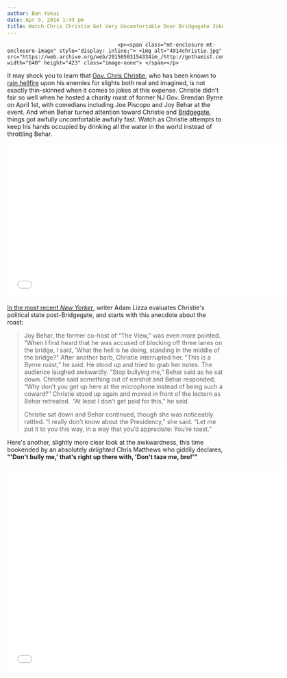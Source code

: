 ```yaml
---
author: Ben Yakas
date: Apr 9, 2014 1:43 pm
title: Watch Chris Christie Get Very Uncomfortable Over Bridgegate Jokes
---
```


	
										<p><span class="mt-enclosure mt-enclosure-image" style="display: inline;"> <img alt="4914christie.jpg" src="https://web.archive.org/web/20150503154334im_/http://gothamist.com/attachments/byakas/4914christie.jpg" width="640" height="423" class="image-none"> </span></p>

<p>It may shock you to learn that <a href="https://web.archive.org/web/20150503154334/http://gothamist.com/tags/chrischristie">Gov. Chris Christie</a>, who has been known to <a href="https://web.archive.org/web/20150503154334/http://www.dailymail.co.uk/news/article-2544378/Vindictive-p-k-Chris-Christie-accused-THIRD-political-revenge-act-Democrats-say-shut-DMV-office-fourth-largest-NJ-city-opposed-him.html">rain hellfire</a> upon his enemies for slights both real and imagined, is not exactly thin-skinned when it comes to jokes at this expense. Christie didn&apos;t fair so well when he hosted a charity roast of former NJ Gov. Brendan Byrne on April 1st, with comedians including Joe Piscopo and Joy Behar at the event. And when Behar turned attention toward Christie and <a href="https://web.archive.org/web/20150503154334/http://gothamist.com/tags/bridgegate">Bridgegate</a>, things got awfully uncomfortable awfully fast. Watch as Christie attempts to keep his hands occupied by drinking all the water in the world instead of throttling Behar.</p>

<p><iframe width="640" height="360" src="//web.archive.org/web/20150503154334if_/http://www.youtube.com/embed/ULEh3XRtOF0" frameborder="0" allowfullscreen></iframe></p>

<p><a href="https://web.archive.org/web/20150503154334/http://www.newyorker.com/reporting/2014/04/14/140414fa_fact_lizza">In the most recent <em>New Yorker</em></a>, writer Adam Lizza evaluates Christie&apos;s political state post-Bridgegate, and starts with this anecdote about the roast:</p>

<blockquote>Joy Behar, the former co-host of &#x201C;The View,&#x201D; was even more pointed. &#x201C;When I first heard that he was accused of blocking off three lanes on the bridge, I said, &#x2018;What the hell is he doing, standing in the middle of the bridge?&#x201D; After another barb, Christie interrupted her. &#x201C;This is a Byrne roast,&#x201D; he said. He stood up and tried to grab her notes. The audience laughed awkwardly. &#x201C;Stop bullying me,&#x201D; Behar said as he sat down. Christie said something out of earshot and Behar responded, &#x201C;Why don&#x2019;t you get up here at the microphone instead of being such a coward?&#x201D; Christie stood up again and moved in front of the lectern as Behar retreated.&#x202F; &#x201C;At least I don&#x2019;t get paid for this,&#x201D; he said.

<p>Christie sat down and Behar continued, though she was noticeably rattled. &#x201C;I really don&#x2019;t know about the Presidency,&#x201D; she said. &#x201C;Let me put it to you this way, in a way that you&#x2019;d appreciate: You&#x2019;re toast.&#x201D;</p></blockquote><p></p>

<p>Here&apos;s another, slightly more clear look at the awkwardness, this time bookended by an absolutely <em>delighted</em> Chris Matthews who giddily declares, <strong>&quot;&apos;Don&apos;t bully me,&apos; that&apos;s right up there with, &apos;Don&apos;t taze me, bro!&apos;&quot;</strong></p>

<p><iframe width="640" height="480" src="//web.archive.org/web/20150503154334if_/http://www.youtube.com/embed/4Nsm-OvKxjc" frameborder="0" allowfullscreen></iframe></p>					
										
									
				